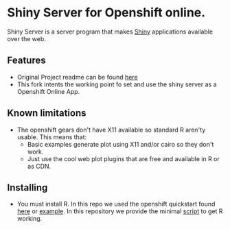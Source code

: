 # Shiny Server for Openshift online.

Shiny Server is a server program that makes [Shiny](http://rstudio.com/shiny) applications available over the web.

## Features

* Original Project readme can be found [here](https://github.com/ekergy/shiny-server/blob/master/README_original)
* This fork intents the working point fo set and use the shiny server as a Openshift Online App.

## Known limitations
* The openshift gears don't have X11 available so standard R aren'ty usable.
  This means that:
  * Basic examples generate plot using X11 and/or cairo so they don't work.
  * Just use the cool web plot plugins that are free and available in R or as CDN.

## Installing

* You must install R. In this repo we used the openshift quickstart found [here](https://github.com/openshift-quickstart/r-quickstart) or <a href="http://example.com/" target="_blank">example</a>. In this repository we provide the minimal [script]() to get R working.
